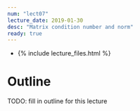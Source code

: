 ```yaml
---
num: "lect07"
lecture_date: 2019-01-30
desc: "Matrix condition number and norm"
ready: true
---
```


* {% include lecture_files.html %}

# Outline

TODO: fill in outline for this lecture
